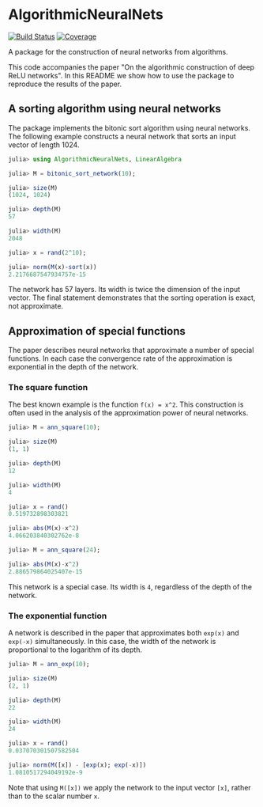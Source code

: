 # AlgorithmicNeuralNets

[![Build Status](https://github.com/daanhb/AlgorithmicNeuralNets.jl/actions/workflows/CI.yml/badge.svg?branch=main)](https://github.com/daanhb/AlgorithmicNeuralNets.jl/actions/workflows/CI.yml?query=branch%3Amain)
[![Coverage](https://codecov.io/gh/daanhb/AlgorithmicNeuralNets.jl/branch/main/graph/badge.svg)](https://codecov.io/gh/daanhb/AlgorithmicNeuralNets.jl)

A package for the construction of neural networks from algorithms.

This code accompanies the paper "On the algorithmic construction of deep ReLU networks". In this README we show how to use the package to reproduce the results of the paper.

## A sorting algorithm using neural networks

The package implements the bitonic sort algorithm using neural networks. The following example constructs a neural network that sorts an input vector of length 1024.

```julia
julia> using AlgorithmicNeuralNets, LinearAlgebra

julia> M = bitonic_sort_network(10);

julia> size(M)
(1024, 1024)

julia> depth(M)
57

julia> width(M)
2048

julia> x = rand(2^10);

julia> norm(M(x)-sort(x))
2.2176687547934757e-15
```
The network has 57 layers. Its width is twice the dimension of the input vector. The final statement demonstrates that the sorting operation is exact, not approximate.

## Approximation of special functions

The paper describes neural networks that approximate a number of special functions. In each case the convergence rate of the approximation is exponential in the depth of the network.

### The square function

The best known example is the function `f(x) = x^2`. This construction is often used in the analysis of the approximation power of neural networks.
```julia
julia> M = ann_square(10);

julia> size(M)
(1, 1)

julia> depth(M)
12

julia> width(M)
4

julia> x = rand()
0.519732898303821

julia> abs(M(x)-x^2)
4.066203840302762e-8

julia> M = ann_square(24);

julia> abs(M(x)-x^2)
2.886579864025407e-15
```
This network is a special case. Its width is `4`, regardless of the depth of the network.

### The exponential function

A network is described in the paper that approximates both `exp(x)` and `exp(-x)` simultaneously. In this case, the width of the network is proportional to the logarithm of its depth.

```julia
julia> M = ann_exp(10);

julia> size(M)
(2, 1)

julia> depth(M)
22

julia> width(M)
24

julia> x = rand()
0.037070301507582504

julia> norm(M([x]) - [exp(x); exp(-x)])
1.0810517294049192e-9
```
Note that using `M([x])` we apply the network to the input vector `[x]`, rather than to the scalar number `x`.


